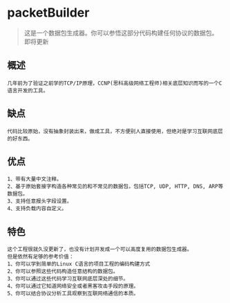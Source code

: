 # packetBuilder
> 这是一个数据包生成器。你可以参悟这部分代码构建任何协议的数据包。
即将更新

## 概述
```
几年前为了验证之前学的TCP/IP原理，CCNP(思科高级网络工程师)相关底层知识而写的一个C语言开发的工具。
```

## 缺点
```
代码比较原始，没有抽象封装出来，做成工具，不方便别人直接使用，但绝对是学习互联网底层的好东西。
```

## 优点
```
1、带有大量中文注释。
2、基于原始套接字构造各种常见的和不常见的数据包，包括TCP, UDP, HTTP, DNS, ARP等数据包。
3、支持任意报头字段设置。
4、支持负载内容自定义。
```

## 特色
```
这个工程很就久没更新了，也没有计划开发成一个可以高度复用的数据包生成器。
但是依然有足够的参考价值：
1、你可以学到简单的Linux C语言的项目工程的编码构建方式
2、你可以参照这些代码构造任意结构的数据包。
3、你可以通过这些代码学习互联网底层深处的细节。
4、你可以通过它知道网络安全或者黑客攻击手段的原理。
5、你可以结合协议分析工具观察到互联网络通信的本质。
```
